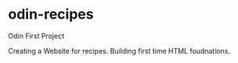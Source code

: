 # odin-recipes
Odin First Project

Creating a Website for recipes.  Building first time HTML foudnations.